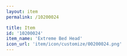 ```yaml
---
layout: item
permalink: /10200024

title: Item
id: '10200024'
item_name: 'Extreme Bed Head'
icon_url: 'item/icon/customize/00200024.png'
---
```

